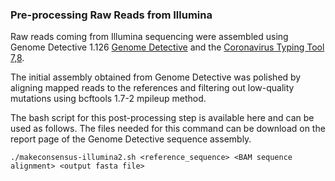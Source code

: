 ### Pre-processing Raw Reads from Illumina

Raw reads coming from Illumina sequencing were assembled using Genome Detective 1.126 [Genome Detective](https://www.genomedetective.com/) and the [Coronavirus Typing Tool 7,8](https://www.genomedetective.com/app/typingtool/cov/). 

The initial assembly obtained from Genome Detective was polished by aligning mapped reads to the references and filtering out low-quality mutations using bcftools 1.7-2 mpileup method. 

The bash script for this post-processing step is available here and can be used as follows. The files needed for this command can be download on the report page of the Genome Detective sequence assembly. 

`./makeconsensus-illumina2.sh <reference_sequence> <BAM sequence alignment> <output fasta file>` 
